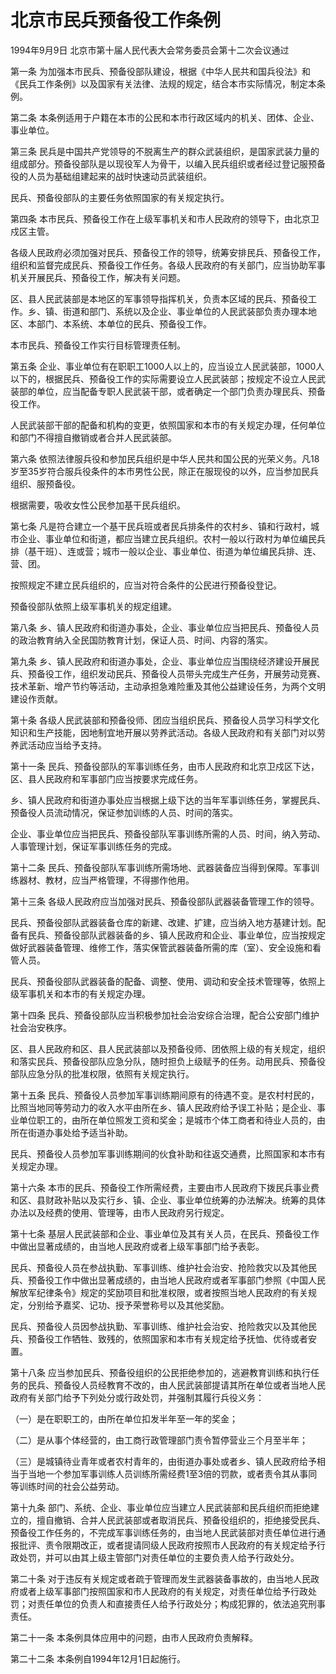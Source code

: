 # 北京市民兵预备役工作条例

1994年9月9日 北京市第十届人民代表大会常务委员会第十二次会议通过



第一条 为加强本市民兵、预备役部队建设，根据《中华人民共和国兵役法》和《民兵工作条例》以及国家有关法律、法规的规定，结合本市实际情况，制定本条例。

第二条 本条例适用于户籍在本市的公民和本市行政区域内的机关、团体、企业、事业单位。

第三条 民兵是中国共产党领导的不脱离生产的群众武装组织，是国家武装力量的组成部分。预备役部队是以现役军人为骨干，以编入民兵组织或者经过登记服预备役的人员为基础组建起来的战时快速动员武装组织。

民兵、预备役部队的主要任务依照国家的有关规定执行。

第四条 本市民兵、预备役工作在上级军事机关和市人民政府的领导下，由北京卫戍区主管。

各级人民政府必须加强对民兵、预备役工作的领导，统筹安排民兵、预备役工作，组织和监督完成民兵、预备役工作任务。各级人民政府的有关部门，应当协助军事机关开展民兵、预备役工作，解决有关问题。

区、县人民武装部是本地区的军事领导指挥机关，负责本区域的民兵、预备役工作。乡、镇、街道和部门、系统以及企业、事业单位的人民武装部负责办理本地区、本部门、本系统、本单位的民兵、预备役工作。

本市民兵、预备役工作实行目标管理责任制。

第五条 企业、事业单位有在职职工1000人以上的，应当设立人民武装部，1000人以下的，根据民兵、预备役工作的实际需要设立人民武装部；按规定不设立人民武装部的单位，应当配备专职人民武装干部，或者确定一个部门负责办理民兵、预备役工作。

人民武装部干部的配备和机构的变更，依照国家和本市的有关规定办理，任何单位和部门不得擅自撤销或者合并人民武装部。

第六条 依照法律服兵役和参加民兵组织是中华人民共和国公民的光荣义务。凡18岁至35岁符合服兵役条件的本市男性公民，除正在服现役的以外，应当参加民兵组织、服预备役。

根据需要，吸收女性公民参加基干民兵组织。

第七条 凡是符合建立一个基干民兵班或者民兵排条件的农村乡、镇和行政村，城市企业、事业单位和街道，都应当建立民兵组织。农村一般以行政村为单位编民兵排（基干班）、连或营；城市一般以企业、事业单位、街道为单位编民兵排、连、营、团。

按照规定不建立民兵组织的，应当对符合条件的公民进行预备役登记。

预备役部队依照上级军事机关的规定组建。

第八条 乡、镇人民政府和街道办事处，企业、事业单位应当把民兵、预备役人员的政治教育纳入全民国防教育计划，保证人员、时间、内容的落实。

第九条 乡、镇人民政府和街道办事处，企业、事业单位应当围绕经济建设开展民兵、预备役工作，组织发动民兵、预备役人员带头完成生产任务，开展劳动竞赛、技术革新、增产节约等活动，主动承担急难险重及其他公益建设任务，为两个文明建设作贡献。

第十条 各级人民武装部和预备役师、团应当组织民兵、预备役人员学习科学文化知识和生产技能，因地制宜地开展以劳养武活动。各级人民政府和有关部门对以劳养武活动应当给予支持。

第十一条 民兵、预备役部队的军事训练任务，由市人民政府和北京卫戍区下达，区、县人民政府和军事部门应当按要求完成任务。

乡、镇人民政府和街道办事处应当根据上级下达的当年军事训练任务，掌握民兵、预备役人员流动情况，保证参加训练的人员、时间的落实。

企业、事业单位应当把民兵、预备役部队军事训练所需的人员、时间，纳入劳动、人事管理计划，保证军事训练任务的完成。

第十二条 民兵、预备役部队军事训练所需场地、武器装备应当得到保障。军事训练器材、教材，应当严格管理，不得挪作他用。

第十三条 各级人民政府应当加强对民兵、预备役部队武器装备管理工作的领导。

民兵、预备役部队武器装备仓库的新建、改建、扩建，应当纳入地方基建计划。配备有民兵、预备役部队武器装备的乡、镇人民政府和企业、事业单位，应当按规定做好武器装备管理、维修工作，落实保管武器装备所需的库（室）、安全设施和看管人员。

民兵、预备役部队武器装备的配备、调整、使用、调动和安全技术管理等，依照上级军事机关和本市的有关规定办理。

第十四条 民兵、预备役部队应当积极参加社会治安综合治理，配合公安部门维护社会治安秩序。

区、县人民政府和区、县人民武装部以及预备役师、团依照上级的有关规定，组织和落实民兵、预备役部队应急分队，随时担负上级赋予的任务。动用民兵、预备役部队应急分队的批准权限，依照有关规定执行。

第十五条 民兵、预备役人员参加军事训练期间原有的待遇不变。是农村村民的，比照当地同等劳动力的收入水平由所在乡、镇人民政府给予误工补贴；是企业、事业单位职工的，由所在单位照发工资和奖金；是城市个体工商者和待业人员的，由所在街道办事处给予适当补助。

民兵、预备役人员参加军事训练期间的伙食补助和往返交通费，比照国家和本市有关规定办理。

第十六条 本市的民兵、预备役工作所需经费，主要由市人民政府下拨民兵事业费和区、县财政补贴以及实行乡、镇、企业、事业单位统筹的办法解决。统筹的具体办法以及经费的使用、管理等，由市人民政府另行规定。

第十七条 基层人民武装部和企业、事业单位及其有关人员，在民兵、预备役工作中做出显著成绩的，由当地人民政府或者上级军事部门给予表彰。

民兵、预备役人员在参战执勤、军事训练、维护社会治安、抢险救灾以及其他民兵、预备役工作中做出显著成绩的，由当地人民政府或者军事部门参照《中国人民解放军纪律条令》规定的奖励项目和批准权限，或者按照当地人民政府的有关规定，分别给予嘉奖、记功、授予荣誉称号以及其他奖励。

民兵、预备役人员因参战执勤、军事训练、维护社会治安、抢险救灾以及其他民兵、预备役工作牺牲、致残的，依照国家和本市有关规定给予抚恤、优待或者安置。

第十八条 应当参加民兵、预备役组织的公民拒绝参加的，逃避教育训练和执行任务的民兵、预备役人员经教育不改的，由人民武装部提请其所在单位或者当地人民政府有关部门给予下列处分或行政处罚，并强制其履行兵役义务：

（一）是在职职工的，由所在单位扣发半年至一年的奖金；

（二）是从事个体经营的，由工商行政管理部门责令暂停营业三个月至半年；

（三）是城镇待业青年或者农村青年的，由街道办事处或者乡、镇人民政府给予相当于当地一个参加军事训练人员训练所需经费1至3倍的罚款，或者责令其从事同等训练时间的社会公益劳动。

第十九条 部门、系统、企业、事业单位应当建立人民武装部和民兵组织而拒绝建立的，擅自撤销、合并人民武装部或者取消民兵、预备役组织的，拒绝接受民兵、预备役工作任务的，不完成军事训练任务的，由当地人民武装部对责任单位进行通报批评、责令限期改正，或者提请同级人民政府按照市人民政府的有关规定给予行政处罚，并可以由其上级主管部门对责任单位的主要负责人给予行政处分。

第二十条 对于违反有关规定或者疏于管理而发生武器装备事故的，由当地人民政府或者上级军事部门按照国家和市人民政府的有关规定，对责任单位给予行政处罚；对责任单位的负责人和直接责任人给予行政处分；构成犯罪的，依法追究刑事责任。

第二十一条 本条例具体应用中的问题，由市人民政府负责解释。

第二十二条 本条例自1994年12月1日起施行。